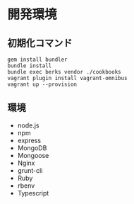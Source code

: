 # 開発環境

## 初期化コマンド

	gem install bundler
	bundle install
	bundle exec berks vendor ./cookbooks
	vagrant plugin install vagrant-omnibus
	vagrant up --provision

## 環境

* node.js
* npm
* express
* MongoDB
* Mongoose
* Nginx
* grunt-cli
* Ruby
* rbenv
* Typescript